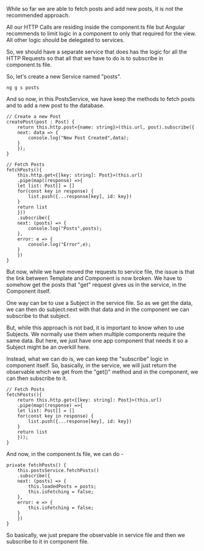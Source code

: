 While so far we are able to fetch posts and add new posts, it is not the recommended approach.

All our HTTP Calls are residing inside the component.ts file but Angular recommends to limit logic in a component to only that required for the view. All other logic should be delegated to services.

So, we should have a separate service that does has the logic for all the HTTP Requests so that all that we have to do is to subscribe in component.ts file.

So, let's create a new Service named "posts".

    ng g s posts

And so now, in this PostsService, we have keep the methods to fetch posts and to add a new post to the database.


    // Create a new Post
    createPost(post : Post) {
        return this.http.post<{name: string}>(this.url, post).subscribe({
        next: data => {
            console.log("New Post Created",data);
        }
        });
    }

    // Fetch Posts
    fetchPosts(){
        this.http.get<{[key: string]: Post}>(this.url)
        .pipe(map((response) =>{
        let list: Post[] = []
        for(const key in response) {
            list.push({...response[key], id: key})
        }
        return list
        }))
        .subscribe({
        next: (posts) => {
            console.log("Posts",posts);
        },
        error: e => {
            console.log("Error",e);
        }
        })
    }


But now, while we have moved the requests to service file, the issue is that the link between Template and Component is now broken. We have to somehow get the posts that "get" request gives us in the service, in the Component itself. 

One way can be to use a Subject in the service file. So as we get the data, we can then do subject.next with that data and in the component we can subscribe to that subject.

But, while this approach is not bad, it is important to know when to use Subjects. We normally use them when multiple components require the same data. But here, we just have one app component that needs it so a Subject might be an overkill here.

Instead, what we can do is, we can keep the "subscribe" logic in component itself. So, basically, in the service, we will just return the observable which we get from the "get()" method and in the component, we can then subscribe to it.

    // Fetch Posts
    fetchPosts(){
        return this.http.get<{[key: string]: Post}>(this.url)
        .pipe(map((response) =>{
        let list: Post[] = []
        for(const key in response) {
            list.push({...response[key], id: key})
        }
        return list
        }));
    }

And now, in the component.ts file, we can do -

    private fetchPosts() {
        this.postsService.fetchPosts()
        .subscribe({
        next: (posts) => {
            this.loadedPosts = posts;
            this.isFetching = false;
        },
        error: e => {
            this.isFetching = false;
        }
        })
    }

So basically, we just prepare the observable in service file and then we subscribe to it in component file.